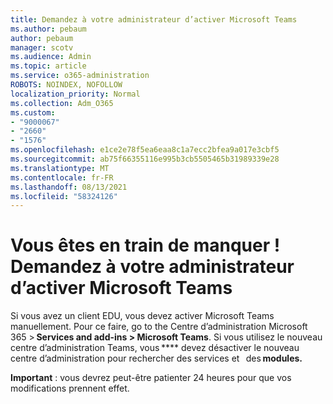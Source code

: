 ```yaml
---
title: Demandez à votre administrateur d’activer Microsoft Teams
ms.author: pebaum
author: pebaum
manager: scotv
ms.audience: Admin
ms.topic: article
ms.service: o365-administration
ROBOTS: NOINDEX, NOFOLLOW
localization_priority: Normal
ms.collection: Adm_O365
ms.custom:
- "9000067"
- "2660"
- "1576"
ms.openlocfilehash: e1ce2e78f5ea6eaa8c1a7ecc2bfea9a017e3cbf5
ms.sourcegitcommit: ab75f66355116e995b3cb5505465b31989339e28
ms.translationtype: MT
ms.contentlocale: fr-FR
ms.lasthandoff: 08/13/2021
ms.locfileid: "58324126"
---
```

# <a name="youre-missing-out-ask-your-admin-to-enable-microsoft-teams"></a>Vous êtes en train de manquer ! Demandez à votre administrateur d’activer Microsoft Teams

Si vous avez un client EDU, vous devez activer Microsoft Teams manuellement. Pour ce faire, go to the Centre d’administration Microsoft 365 > **Services and add-ins > Microsoft Teams**. Si vous utilisez le nouveau centre d’administration Teams, vous **** devez désactiver le nouveau centre d’administration pour rechercher des services et   des **modules.** 

**Important** : vous devrez peut-être patienter 24 heures pour que vos modifications prennent effet.